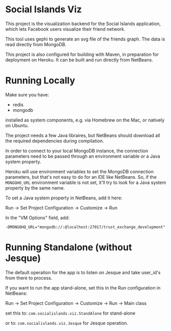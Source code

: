 Social Islands Viz
==================

This project is the visualization backend for the Social Islands application, which lets
Facebook users visualize their friend network.

This tool uses gephi to generate an svg file of the friends graph. The data is read directly from MongoDB.

This project is also configured for building with Maven, in preparation for deployment on Heroku.
It can be built and run directly from NetBeans.

Running Locally
===============

Make sure you have:

* redis
* mongodb

installed as system components, e.g. via Homebrew on the Mac, or natively on Ubuntu.

The project needs a few Java libraires, but NetBeans should download all the
required dependencies during compilation.

In order to connect to your local MongoDB instance, the connection parameters
need to be passed through an environment variable or a Java system property.

Heroku will use environment variables to set the MongoDB connection parameters,
but that's not easy to do for an IDE like NetBeans. So, if the `MONGOHO_URL`
environment variable is not set, it'll try to look for a Java system
property by the same name.

To set a Java system property in NetBeans, add it here:

Run -> Set Project Configuration -> Customize -> Run

In the "VM Options" field, add:

    -DMONGOHQ_URL="mongodb://:@localhost:27017/trust_exchange_development"

Running Standalone (without Jesque)
===================================

The default operation for the app is to listen on Jesque and take user_id's
from there to process.

If you want to run the app stand-alone, set this in the Run configuration in
NetBeans:

Run -> Set Project Configuration -> Customize -> Run -> Main class

set this to: `com.socialislands.viz.StandAlone` for stand-alone

or to: `com.socialislands.viz.Jesque` for Jesque operation.

